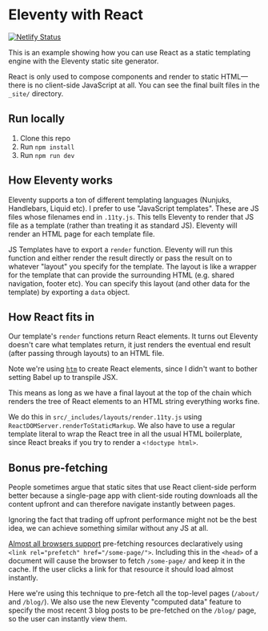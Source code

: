 # Eleventy with React

[![Netlify Status](https://api.netlify.com/api/v1/badges/c1046124-a786-41db-95e2-8b70555e9ec7/deploy-status)](https://app.netlify.com/sites/eloquent-jackson-998ed3/deploys)

This is an example showing how you can use React as a static templating engine with the Eleventy static site generator.

React is only used to compose components and render to static HTML—there is no client-side JavaScript at all. You can see the final built files in the `_site/` directory.

## Run locally

1. Clone this repo
1. Run `npm install`
1. Run `npm run dev`

## How Eleventy works

Eleventy supports a ton of different templating languages (Nunjuks, Handlebars, Liquid etc). I prefer to use "JavaScript templates". These are JS files whose filenames end in `.11ty.js`. This tells Eleventy to render that JS file as a template (rather than treating it as standard JS). Eleventy will render an HTML page for each template file.

JS Templates have to export a `render` function. Eleventy will run this function and either render the result directly or pass the result on to whatever "layout" you specify for the template. The layout is like a wrapper for the template that can provide the surrounding HTML (e.g. shared navigation, footer etc). You can specify this layout (and other data for the template) by exporting a `data` object.

## How React fits in

Our template's `render` functions return React elements. It turns out Eleventy doesn't care what templates return, it just renders the eventual end result (after passing through layouts) to an HTML file.

Note we're using [`htm`](https://github.com/developit/htm) to create React elements, since I didn't want to bother setting Babel up to transpile JSX.

This means as long as we have a final layout at the top of the chain which renders the tree of React elements to an HTML string everything works fine.

We do this in `src/_includes/layouts/render.11ty.js` using `ReactDOMServer.renderToStaticMarkup`. We also have to use a regular template literal to wrap the React tree in all the usual HTML boilerplate, since React breaks if you try to render a `<!doctype html>`.

## Bonus pre-fetching

People sometimes argue that static sites that use React client-side perform better because a single-page app with client-side routing downloads all the content upfront and can therefore navigate instantly between pages.

Ignoring the fact that trading off upfront performance might not be the best idea, we can achieve something similar without any JS at all.

[Almost all browsers support](https://caniuse.com/#feat=link-rel-prefetch) pre-fetching resources declaratively using `<link rel="prefetch" href="/some-page/">`. Including this in the `<head>` of a document will cause the browser to fetch `/some-page/` and keep it in the cache. If the user clicks a link for that resource it should load almost instantly.

Here we're using this technique to pre-fetch all the top-level pages (`/about/` and `/blog/`). We also use the new Eleventy "computed data" feature to specify the most recent 3 blog posts to be pre-fetched on the `/blog/` page, so the user can instantly view them.
